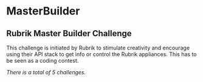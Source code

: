 # MasterBuilder
## Rubrik Master Builder Challenge

This challenge is initiated by Rubrik to stimulate creativity and encourage using their API stack to get info or control the Rubrik appliances. This has to be seen as a coding contest.

_There is a total of 5 challenges._
